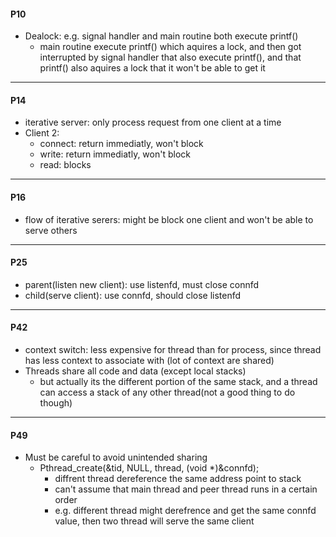 
#### P10
- Dealock: e.g. signal handler and main routine both execute printf()
  - main routine execute printf() which aquires a lock, and then got interrupted by signal handler that also execute printf(), and that printf() also aquires a lock that it won't be able to get it

---

#### P14
- iterative server: only process request from one client at a time
- Client 2:
  - connect: return immediatly, won't block
  - write: return immediatly, won't block
  - read: blocks

---

#### P16
- flow of iterative serers: might be block one client and won't be able to serve others

---

#### P25
- parent(listen new client): use listenfd, must close connfd
- child(serve client): use connfd, should close listenfd


---

#### P42
- context switch: less expensive for thread than for process, since thread has less context to associate with (lot of context are shared)
- Threads share all code and data (except local stacks)
  - but actually its the different portion of the same stack, and a thread can access a stack of any other thread(not a good thing to do though)
  
---

#### P49
- Must be careful to avoid unintended sharing
  - Pthread_create(&tid, NULL, thread, (void *)&connfd);
    - diffrent thread dereference the same address point to stack
    - can't assume that main thread and peer thread runs in a certain order
    - e.g. different thread might derefrence and get the same connfd value, then two thread will serve the same client

